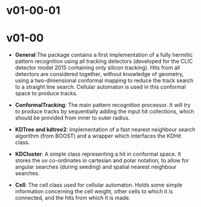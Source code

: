 # v01-00-01

# v01-00
- **General**:The package contains a first implementation of a fully hermitic pattern recognition using all tracking detectors (developed for the CLIC detector model 2015 containing only silicon tracking). Hits from all detectors are considered together, without  knowledge of geometry, using a two-dimensional conformal mapping to reduce the track search to a straight line search. Cellular automaton is used in this conformal space to produce tracks. 

- **ConformalTracking**: The main pattern recognition processor. It will try to produce tracks by sequentially adding the input hit collections, which should be provided from inner to outer radius.

- **KDTree and kdtree2**: Implementation of a fast nearest neighbour search algorithm (from BOOST) and a wrapper which interfaces the KDHit class.

- **KDCluster**: A simple class representing a hit in conformal space. It stores the uv co-ordinates in cartesian and polar notation, to allow for angular searches (during seeding) and spatial nearest neighbour searches.

- **Cell**: The cell class used for cellular automaton. Holds some simple information concerning the cell weight, other cells to which it is connected, and the hits from which it is made.

